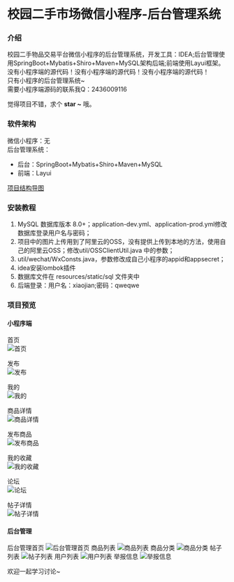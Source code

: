 # 校园二手市场微信小程序-后台管理系统

### 介绍
校园二手物品交易平台微信小程序的后台管理系统，开发工具：IDEA;后台管理使用SpringBoot+Mybatis+Shiro+Maven+MySQL架构后端;前端使用Layui框架。<br/>
没有小程序端的源代码！没有小程序端的源代码！没有小程序端的源代码！<br/>
只有小程序的后台管理系统~<br/>
需要小程序端源码的联系我Q：2436009116

觉得项目不错，求个 **star ~** 哦。

### 软件架构
微信小程序：无<br/>
后台管理系统：
- 后台：SpringBoot+Mybatis+Shiro+Maven+MySQL
- 前端：Layui

[项目结构导图](https://www.processon.com/view/link/5fce1ebee0b34d425250bb27)

### 安装教程

1.  MySQL 数据库版本 8.0+；application-dev.yml、application-prod.yml修改数据库登录用户名与密码；
2.  项目中的图片上传用到了阿里云的OSS，没有提供上传到本地的方法，使用自己的阿里云OSS；修改util/OSSClientUtil.java 中的参数；
3.  util/wechat/WxConsts.java，参数修改成自己小程序的appid和appsecret；
4.  idea安装lombok插件
5.  数据库文件在 resources/static/sql 文件夹中
6.  后端登录：用户名：xiaojian;密码：qweqwe

### 项目预览

#### 小程序端
首页<br/>
![首页](https://images.gitee.com/uploads/images/2020/1209/112018_195720d5_7826257.png "首页.png")

发布<br/>
![发布](https://images.gitee.com/uploads/images/2020/1209/112040_fe65d874_7826257.png "发布.png")

我的<br/>
![我的](https://images.gitee.com/uploads/images/2020/1209/111924_4612acf6_7826257.png "我的.png")

商品详情<br/>
![商品详情](https://images.gitee.com/uploads/images/2020/1209/112413_e34e8a07_7826257.png "商品详情.png")

发布商品<br/>
![发布商品](https://images.gitee.com/uploads/images/2020/1209/112505_c083e472_7826257.png "发布商品.png")

我的收藏<br/>
![我的收藏](https://images.gitee.com/uploads/images/2020/1209/112545_3be19b11_7826257.png "我的收藏.png")

论坛<br/>
![论坛](https://images.gitee.com/uploads/images/2020/1209/112615_7490b063_7826257.png "挑三“谏”四.png")

帖子详情<br/>
![帖子详情](https://images.gitee.com/uploads/images/2020/1209/112716_29e243f6_7826257.png "帖子详情.png")

#### 后台管理
后台管理首页
![后台管理首页](https://images.gitee.com/uploads/images/2020/1209/112825_164ce773_7826257.png "后台管理首页.png")
商品列表
![商品列表](https://images.gitee.com/uploads/images/2020/1209/112914_7dda0ade_7826257.png "商品列表.png")
商品分类
![商品分类](https://images.gitee.com/uploads/images/2020/1209/112947_c0fd9513_7826257.png "商品分类.png")
帖子列表
![帖子列表](https://images.gitee.com/uploads/images/2020/1209/113015_8695e1a8_7826257.png "帖子列表.png")
用户列表
![用户列表](https://images.gitee.com/uploads/images/2020/1209/113040_a41957db_7826257.png "用户列表.png")
举报信息
![举报信息](https://images.gitee.com/uploads/images/2020/1209/113136_d81f03fe_7826257.png "举报信息.png")


欢迎一起学习讨论~
